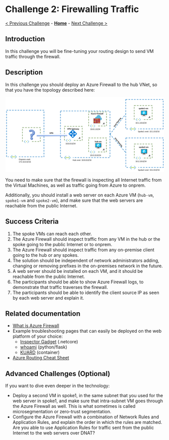 # Challenge 2: Firewalling Traffic

[< Previous Challenge](./01-HubNSpoke-basic.md) - **[Home](../README.md)** - [Next Challenge >](./03-Asymmetric.md)

## Introduction

In this challenge you will be fine-tuning your routing design to send VM traffic through the firewall.

## Description

In this challenge you should deploy an Azure Firewall to the hub VNet, so that you have the topology described here:

![hubnspoke basic](media/hubnspoke-01.png)

You need to make sure that the firewall is inspecting all Internet traffic from the Virtual Machines, as well as traffic going from Azure to onprem.

Additionally, you should install a web server on each Azure VM (`hub-vm`, `spoke1-vm` and `spoke2-vm`), and make sure that the web servers are reachable from the public Internet.

## Success Criteria

1. The spoke VMs can reach each other.
1. The Azure Firewall should inspect traffic from any VM in the hub or the spoke going to the public Internet or to onprem.
1. The Azure Firewall should inspect traffic from any on-premise client going to the hub or any spokes. 
1. The solution should be independent of network administrators adding, changing or removing prefixes in the on-premises network in the future.
1. A web server should be installed on each VM, and it should be reachable from the public Internet.
1. The participants should be able to show Azure Firewall logs, to demonstrate that traffic traverses the firewall.
1. The participants should be able to identify the client source IP as seen by each web server and explain it.

## Related documentation

* [What is Azure Firewall](https://docs.microsoft.com/azure/firewall/overview)
* Example troubleshooting pages that can easily be deployed on the web platform of your choice:
  * [Inspector Gadget](https://github.com/jelledruyts/InspectorGadget) (.netcore)
  * [whoami](https://github.com/erjosito/whoami/tree/master/api-vm) (python/flask)
  * [KUARD](https://github.com/kubernetes-up-and-running/kuard) (container)
* [Azure Routing Cheat Sheet](Resources/routing-cheat-sheet.md)

## Advanced Challenges (Optional)

If you want to dive even deeper in the technology:

- Deploy a second VM in spoke1, in the same subnet that you used for the web server in spoke1, and make sure that intra-subnet VM goes through the Azure Firewall as well. This is what sometimes is called microsegmentation or zero-trust segmentation.
- Configure the Azure Firewall with a combination of Network Rules and Application Rules, and explain the order in which the rules are matched. Are you able to use Application Rules for traffic sent from the public Internet to the web servers over DNAT?
